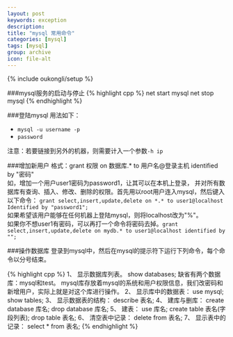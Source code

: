 ```yaml
---
layout: post
keywords: exception
description:
title: "mysql 常用命令"
categories: [mysql]
tags: [mysql]
group: archive
icon: file-alt
---
```

{% include oukongli/setup %}

###mysql服务的启动与停止
{% highlight cpp %}
net start mysql
net stop mysql
{% endhighlight %}


###登陆mysql
用法如下：

-  `mysql -u username -p`  
-  `password`  

注意：若要链接到另外的机器，则需要计入一个参数`-h ip`

###增加新用户
格式：grant 权限 on 数据库.* to 用户名@登录主机 identified by "密码"  
如，增加一个用户user1密码为password1，让其可以在本机上登录， 并对所有数  据库有查询、插入、修改、删除的权限。首先用以root用户连入mysql，然后键入以下命令：
`grant select,insert,update,delete on *.* to user1@localhost Identified by "password1";`  
如果希望该用户能够在任何机器上登陆mysql，则将localhost改为"%"。  
如果你不想user1有密码，可以再打一个命令将密码去掉。`grant select,insert,update,delete on mydb.* to user1@localhost identified by "";`

###操作数据库
登录到mysql中，然后在mysql的提示符下运行下列命令，每个命令以分号结束。  

<!-- more -->

{% highlight cpp %}
1、 显示数据库列表。
show databases;
缺省有两个数据库：mysql和test。 mysql库存放着mysql的系统和用户权限信息，我们改密码和新增用户，实际上就是对这个库进行操作。
2、 显示库中的数据表：
   use mysql;
   show tables;
3、 显示数据表的结构：
    describe 表名;
4、 建库与删库：
   create database 库名;
   drop database 库名;
5、 建表：
   use 库名;
   create table 表名(字段列表);
   drop table 表名;
6、 清空表中记录：
   delete from 表名;
7、 显示表中的记录：
  select * from 表名;
{% endhighlight %}